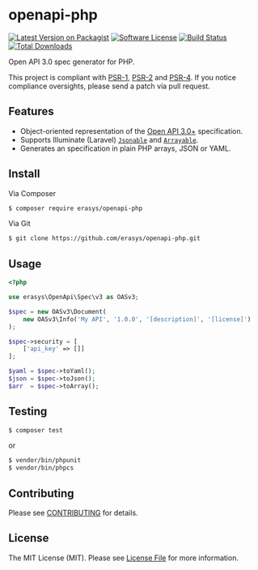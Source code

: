 # openapi-php

[![Latest Version on Packagist][ico-version]][link-releases]
[![Software License][ico-license]](LICENSE)
[![Build Status][ico-travis]][link-travis]
[![Total Downloads][ico-downloads]][link-downloads]

Open API 3.0 spec generator for PHP.

[PSR-1]: https://github.com/php-fig/fig-standards/blob/master/accepted/PSR-1-basic-coding-standard.md
[PSR-2]: https://github.com/php-fig/fig-standards/blob/master/accepted/PSR-2-coding-style-guide.md
[PSR-4]: https://github.com/php-fig/fig-standards/blob/master/accepted/PSR-4-autoloader.md


This project is compliant with [PSR-1], [PSR-2] and [PSR-4].
If you notice compliance oversights, please send a patch via pull request.

## Features

- Object-oriented representation of the 
[Open API 3.0+](https://github.com/OAI/OpenAPI-Specification/tree/master/versions) specification.
- Supports Illuminate (Laravel) [`Jsonable`](https://github.com/illuminate/contracts/blob/v5.4.0/Support/Jsonable.php) 
and [`Arrayable`](https://github.com/illuminate/contracts/blob/v5.4.0/Support/Arrayable.php).
- Generates an specification in plain PHP arrays, JSON or YAML.


## Install

Via Composer

``` bash
$ composer require erasys/openapi-php
```

Via Git

``` bash
$ git clone https://github.com/erasys/openapi-php.git
```

## Usage

```php
<?php

use erasys\OpenApi\Spec\v3 as OASv3;

$spec = new OASv3\Document(
    new OASv3\Info('My API', '1.0.0', '[description]', '[license]')
);

$spec->security = [
    ['api_key' => []]
];

$yaml = $spec->toYaml();
$json = $spec->toJson();
$arr  = $spec->toArray();

```

## Testing

``` bash
$ composer test
```

or

``` bash
$ vendor/bin/phpunit
$ vendor/bin/phpcs
```

## Contributing

Please see [CONTRIBUTING](https://github.com/erasys/openapi-php/blob/master/CONTRIBUTING.md) for details.

## License

The MIT License (MIT).
Please see [License File](https://github.com/erasys/openapi-php/blob/master/LICENSE) for more information.


[ico-version]: https://img.shields.io/packagist/v/erasys/openapi-php.svg?style=flat-square
[ico-license]: https://img.shields.io/badge/license-MIT-brightgreen.svg?style=flat-square
[ico-travis]: https://img.shields.io/travis/erasys/openapi-php/master.svg?style=flat-square
[ico-downloads]: https://img.shields.io/packagist/dt/erasys/openapi-php.svg?style=flat-square

[link-releases]: https://packagist.org/packages/erasys/openapi-php
[link-travis]: https://travis-ci.org/erasys/openapi-php
[link-downloads]: https://packagist.org/packages/erasys/openapi-php
